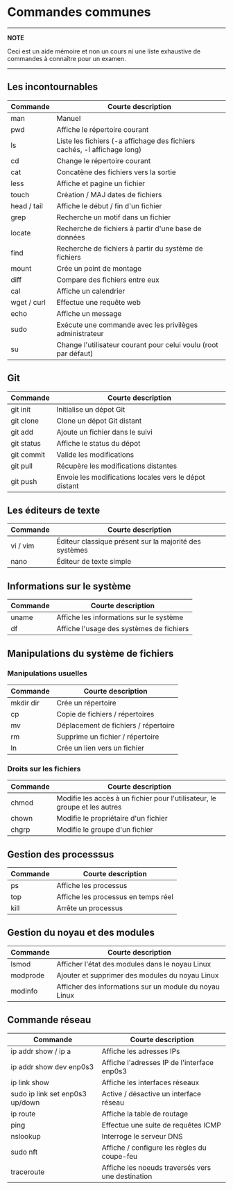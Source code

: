 # Commandes communes

---
**NOTE**

Ceci est un aide mémoire et non un cours ni une liste exhaustive de commandes à connaître pour un examen.

---

## Les incontournables

| Commande |  Courte description |
|---|---|
| man | Manuel |
| pwd | Affiche le répertoire courant |
| ls | Liste les fichiers (-a affichage des fichiers cachés, -l affichage long) |
| cd | Change le répertoire courant |
| cat | Concatène des fichiers vers la sortie |
| less | Affiche et pagine un fichier |
| touch | Création / MAJ dates de fichiers |
| head / tail | Affiche le début / fin d'un fichier |
| grep | Recherche un motif dans un fichier |
| locate | Recherche de fichiers à partir d'une base de données |
| find | Recherche de fichiers à partir du système de fichiers |
| mount | Crée un point de montage |
| diff | Compare des fichiers entre eux |
| cal | Affiche un calendrier |
| wget / curl | Effectue une requête web |
| echo | Affiche un message |
| sudo | Exécute une commande avec les privilèges administrateur |
| su | Change l'utilisateur courant pour celui voulu (root par défaut) |

## Git

| Commande |  Courte description |
|---|---|
| git init | Initialise un dépot Git |
| git clone | Clone un dépot Git distant |
| git add | Ajoute un fichier dans le suivi |
| git status | Affiche le status du dépot |
| git commit | Valide les modifications |
| git pull | Récupère les modifications distantes |
| git push | Envoie les modifications locales vers le dépot distant |

## Les éditeurs de texte

| Commande |  Courte description |
|---|---|
| vi / vim | Éditeur classique présent sur la majorité des systèmes |
| nano | Éditeur de texte simple |

## Informations sur le système

| Commande |  Courte description |
|---|---|
| uname | Affiche les informations sur le système |
| df | Affiche l'usage des systèmes de fichiers |


## Manipulations du système de fichiers

### Manipulations usuelles

| Commande |  Courte description |
|---|---|
| mkdir dir | Crée un répertoire |
| cp | Copie de fichiers / répertoires |
| mv | Déplacement de fichiers / répertoire |
| rm | Supprime un fichier / répertoire |
| ln | Crée un lien vers un fichier |

### Droits sur les fichiers

| Commande |  Courte description |
|---|---|
| chmod | Modifie les accès à un fichier pour l'utilisateur, le groupe et les autres |
| chown | Modifie le propriétaire d'un fichier |
| chgrp | Modifie le groupe d'un fichier |

## Gestion des processsus

| Commande |  Courte description |
|---|---|
| ps | Affiche les processus |
| top | Affiche les processus en temps réel |
| kill | Arrête un processus |

## Gestion du noyau et des modules

| Commande |  Courte description |
|---|---|
| lsmod | Afficher l'état des modules dans le noyau Linux  |
| modprode | Ajouter et supprimer des modules du noyau Linux  |
| modinfo | Afficher des informations sur un module du noyau Linux  |



## Commande réseau

| Commande |  Courte description |
|---|---|
| ip addr show / ip a | Affiche les adresses IPs |
| ip addr show dev enp0s3 | Affiche l'adresses IP de l'interface enp0s3 |
| ip link show | Affiche les interfaces réseaux |
| sudo ip link set enp0s3 up/down | Active / désactive un interface réseau |
| ip route | Affiche la table de routage |
| ping | Effectue une suite de requêtes ICMP |
| nslookup | Interroge le serveur DNS |
| sudo nft | Affiche / configure les règles du coupe-feu |
| traceroute | Affiche les noeuds traversés vers une destination |
